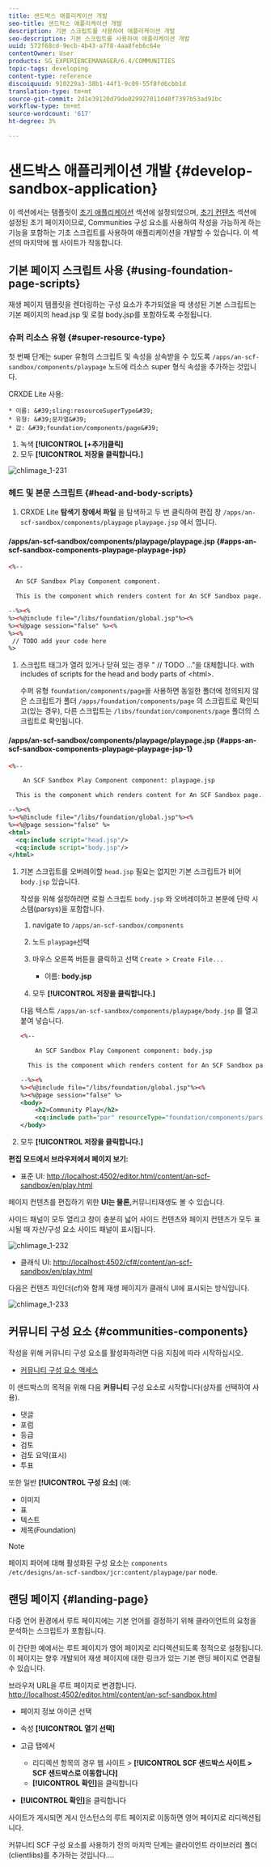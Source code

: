 ```yaml
---
title: 샌드박스 애플리케이션 개발
seo-title: 샌드박스 애플리케이션 개발
description: 기본 스크립트를 사용하여 애플리케이션 개발
seo-description: 기본 스크립트를 사용하여 애플리케이션 개발
uuid: 572f68cd-9ecb-4b43-a7f8-4aa8feb6c64e
contentOwner: User
products: SG_EXPERIENCEMANAGER/6.4/COMMUNITIES
topic-tags: developing
content-type: reference
discoiquuid: 910229a3-38b1-44f1-9c09-55f8fd6cbb1d
translation-type: tm+mt
source-git-commit: 2d1e39120d79de029927011d48f7397b53ad91bc
workflow-type: tm+mt
source-wordcount: '617'
ht-degree: 3%

---
```



# 샌드박스 애플리케이션 개발 {#develop-sandbox-application}

이 섹션에서는 템플릿이 [초기 애플리케이션](initial-app.md) 섹션에 설정되었으며, [초기 컨텐츠](initial-content.md) 섹션에 설정된 초기 페이지이므로, Communities 구성 요소를 사용하여 작성을 가능하게 하는 기능을 포함하는 기초 스크립트를 사용하여 애플리케이션을 개발할 수 있습니다. 이 섹션의 마지막에 웹 사이트가 작동합니다.

## 기본 페이지 스크립트 사용 {#using-foundation-page-scripts}

재생 페이지 템플릿을 렌더링하는 구성 요소가 추가되었을 때 생성된 기본 스크립트는 기본 페이지의 head.jsp 및 로컬 body.jsp를 포함하도록 수정됩니다.

### 슈퍼 리소스 유형 {#super-resource-type}

첫 번째 단계는 super 유형의 스크립트 및 속성을 상속받을 수 있도록 `/apps/an-scf-sandbox/components/playpage` 노드에 리소스 super 형식 속성을 추가하는 것입니다.

CRXDE Lite 사용:

<!--Resolve steps below-->
    * 이름: &#39;sling:resourceSuperType&#39;
    * 유형: &#39;문자열&#39;
    * 값: &#39;foundation/components/page&#39;

1. 녹색 **[!UICONTROL [+추가]클릭]**
1. 모두 **[!UICONTROL 저장을 클릭합니다.]**

![chlimage_1-231](assets/chlimage_1-231.png)

### 헤드 및 본문 스크립트 {#head-and-body-scripts}

1. CRXDE Lite **탐색기 창에서 파일** 을 탐색하고 두 번 클릭하여 편집 창 `/apps/an-scf-sandbox/components/playpage` `playpage.jsp` 에서 엽니다.

#### /apps/an-scf-sandbox/components/playpage/playpage.jsp {#apps-an-scf-sandbox-components-playpage-playpage-jsp}

```xml
<%--

  An SCF Sandbox Play Component component.

  This is the component which renders content for An SCF Sandbox page.

--%><%
%><%@include file="/libs/foundation/global.jsp"%><%
%><%@page session="false" %><%
%><%
 // TODO add your code here
%>
```

1. 스크립트 태그가 열려 있거나 닫혀 있는 경우 &quot; // TODO ...&quot;을 대체합니다. with includes of scripts for the head and body parts of &lt;html>.

   수퍼 유형 `foundation/components/page`을 사용하면 동일한 폴더에 정의되지 않은 스크립트가 폴더 `/apps/foundation/components/page` 의 스크립트로 확인되고(있는 경우), 다른 스크립트는 `/libs/foundation/components/page` 폴더의 스크립트로 확인됩니다.

#### /apps/an-scf-sandbox/components/playpage/playpage.jsp {#apps-an-scf-sandbox-components-playpage-playpage-jsp-1}

```xml
<%--

    An SCF Sandbox Play Component component: playpage.jsp

  This is the component which renders content for An SCF Sandbox page.

--%><%
%><%@include file="/libs/foundation/global.jsp"%><%
%><%@page session="false" %>
<html>
  <cq:include script="head.jsp"/>
  <cq:include script="body.jsp"/>
</html>
```

1. 기본 스크립트를 오버레이할 `head.jsp` 필요는 없지만 기본 스크립트가 비어 `body.jsp` 있습니다.

   작성을 위해 설정하려면 로컬 스크립트 `body.jsp` 와 오버레이하고 본문에 단락 시스템(parsys)을 포함합니다.

   1. navigate to `/apps/an-scf-sandbox/components`
   1. 노드 `playpage`선택
   1. 마우스 오른쪽 버튼을 클릭하고 선택 `Create > Create File...`

      * 이름: **body.jsp**
   1. 모두 **[!UICONTROL 저장을 클릭합니다.]**

   다음 텍스트 `/apps/an-scf-sandbox/components/playpage/body.jsp` 를 열고 붙여 넣습니다.

   ```xml
   <%--
   
       An SCF Sandbox Play Component component: body.jsp
   
     This is the component which renders content for An SCF Sandbox page.
   
   --%><%
   %><%@include file="/libs/foundation/global.jsp"%><%
   %><%@page session="false" %>
   <body>
       <h2>Community Play</h2>
       <cq:include path="par" resourceType="foundation/components/parsys" />
   </body>
   ```

1. 모두 **[!UICONTROL 저장을 클릭합니다.]**

**편집 모드에서 브라우저에서 페이지 보기:**

* 표준 UI: [http://localhost:4502/editor.html/content/an-scf-sandbox/en/play.html](http://localhost:4502/editor.html/content/an-scf-sandbox/en/play.md)

페이지 컨텐츠를 편집하기 위한 **UI는 물론,**&#x200B;커뮤니티재생도 볼 수 있습니다.

사이드 패널이 모두 열리고 창이 충분히 넓어 사이드 컨텐츠와 페이지 컨텐츠가 모두 표시될 때 자산/구성 요소 사이드 패널이 표시됩니다.

![chlimage_1-232](assets/chlimage_1-232.png)

* 클래식 UI: [http://localhost:4502/cf#/content/an-scf-sandbox/en/play.html](http://localhost:4502/cf#/content/an-scf-sandbox/en/play.html)

다음은 컨텐츠 파인더(cf)와 함께 재생 페이지가 클래식 UI에 표시되는 방식입니다.

![chlimage_1-233](assets/chlimage_1-233.png)

## 커뮤니티 구성 요소 {#communities-components}

작성을 위해 커뮤니티 구성 요소를 활성화하려면 다음 지침에 따라 시작하십시오.

* [커뮤니티 구성 요소 액세스](basics.md#accessing-communities-components)

이 샌드박스의 목적을 위해 다음 **커뮤니티** 구성 요소로 시작합니다(상자를 선택하여 사용).

* 댓글
* 포럼
* 등급
* 검토
* 검토 요약(표시)
* 투표

또한 일반 **[!UICONTROL 구성 요소]** (예:

* 이미지
* 표
* 텍스트
* 제목(Foundation)

>[!NOTE]
>
>페이지 파어에 대해 활성화된 구성 요소는 `components`\
>`/etc/designs/an-scf-sandbox/jcr:content/playpage/par` node.

## 랜딩 페이지 {#landing-page}

다중 언어 환경에서 루트 페이지에는 기본 언어를 결정하기 위해 클라이언트의 요청을 분석하는 스크립트가 포함됩니다.

이 간단한 예에서는 루트 페이지가 영어 페이지로 리디렉션되도록 정적으로 설정됩니다. 이 페이지는 향후 개발되어 재생 페이지에 대한 링크가 있는 기본 랜딩 페이지로 연결될 수 있습니다.

브라우저 URL을 루트 페이지로 변경합니다. [http://localhost:4502/editor.html/content/an-scf-sandbox.html](https://locahost:4502/editor.html/content/an-scf-sandbox.html)

* 페이지 정보 아이콘 선택
* 속성 **[!UICONTROL 열기 선택]**
* 고급 탭에서

   * 리디렉션 항목의 경우 웹 사이트 > **[!UICONTROL SCF 샌드박스 사이트 > SCF 샌드박스로 이동합니다]**
   * **[!UICONTROL 확인]**&#x200B;을 클릭합니다

* **[!UICONTROL 확인]**&#x200B;을 클릭합니다

사이트가 게시되면 게시 인스턴스의 루트 페이지로 이동하면 영어 페이지로 리디렉션됩니다.

커뮤니티 SCF 구성 요소를 사용하기 전의 마지막 단계는 클라이언트 라이브러리 폴더(clientlibs)를 추가하는 것입니다.... **[](add-clientlibs.md)**